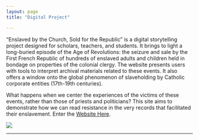 ```yaml
---
layout: page
title: "Digital Project"

---
```


“Enslaved by the Church, Sold for the Republic” is a digital storytelling project designed for scholars, teachers, and students. It brings to light a long-buried episode of the Age of Revolutions: the seizure and sale by the First French Republic of hundreds of enslaved adults and children held in bondage on properties of the colonial clergy. The website presents users with tools to interpret archival materials related to these events. It also offers a window onto the global phenomenon of slaveholding by Catholic corporate entities (17th-19th centuries). 

What happens when we center the experiences of the victims of these events, rather than those of priests and politicians? This site aims to demonstrate how we can read resistance in the very records that facilitated their enslavement.
Enter the [Website Here](https://storymaps.arcgis.com/stories/68ea1822adba48acadb2848f40b29048).

<img src="{{ site.baseurl }}/caen2.gif">

---
